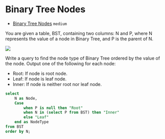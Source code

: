 # Binary Tree Nodes

- [Binary Tree Nodes](https://www.hackerrank.com/challenges/binary-search-tree-1/problem) `medium`

You are given a table, BST, containing two columns: N and P, where N represents the value of a node in Binary Tree, and P is the parent of N.

![](https://s3.amazonaws.com/hr-challenge-images/12888/1443818507-5095ab9853-1.png)

Write a query to find the node type of Binary Tree ordered by the value of the node. Output one of the following for each node:

- Root: If node is root node.
- Leaf: If node is leaf node.
- Inner: If node is neither root nor leaf node.

```sql
select
    N as Node,
    Case
        when P is null then "Root"
        when N in (select P from BST) then "Inner"
        else "Leaf"
    end as NodeType
from BST
order by N;
```